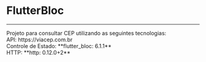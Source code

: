 # FlutterBloc
<hr>
Projeto para consultar CEP utilizando as seguintes tecnologias:<br>
API: https://viacep.com.br<br>
Controle de Estado: **flutter_bloc: 6.1.1**<br>
HTTP: **http: 0.12.0+2**<br>

